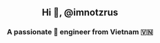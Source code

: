 <h2 align="center">Hi 👋, @imnotzrus</h2>
<h3 align="center">A passionate 🦀 engineer from Vietnam 🇻🇳</h3>

<!--- 
- 👀 I’m interested in ...
- 🌱 I’m currently learning ...
- 💞️ I’m looking to collaborate on ...
- 📫 How to reach me ...
- 😄 Pronouns: ...
- ⚡ Fun fact: ...
--->

<!---
imnotzrus/imnotzrus is a ✨ special ✨ repository because its `README.md` (this file) appears on your GitHub profile.
You can click the Preview link to take a look at your changes.
--->
